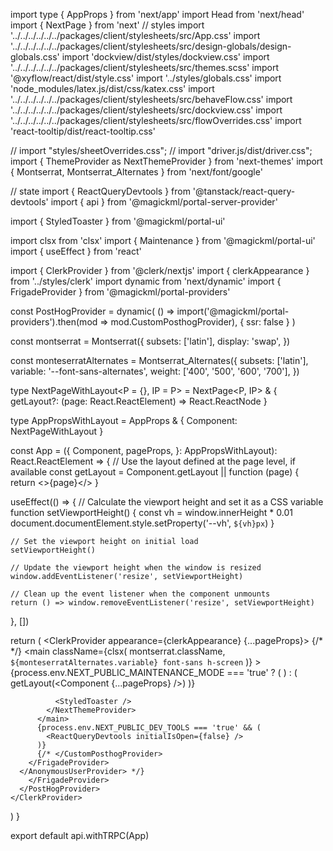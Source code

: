 import type { AppProps } from 'next/app'
import Head from 'next/head'
import { NextPage } from 'next'
// styles
import '../../../../../../packages/client/stylesheets/src/App.css'
import '../../../../../../packages/client/stylesheets/src/design-globals/design-globals.css'
import 'dockview/dist/styles/dockview.css'
import '../../../../../../packages/client/stylesheets/src/themes.scss'
import '@xyflow/react/dist/style.css'
import '../styles/globals.css'
import 'node_modules/latex.js/dist/css/katex.css'
import '../../../../../../packages/client/stylesheets/src/behaveFlow.css'
import '../../../../../../packages/client/stylesheets/src/dockview.css'
import '../../../../../../packages/client/stylesheets/src/flowOverrides.css'
import 'react-tooltip/dist/react-tooltip.css'

// import "styles/sheetOverrides.css";
// import "driver.js/dist/driver.css";
import { ThemeProvider as NextThemeProvider } from 'next-themes'
import { Montserrat, Montserrat_Alternates } from 'next/font/google'

// state
import { ReactQueryDevtools } from '@tanstack/react-query-devtools'
import { api } from '@magickml/portal-server-provider'

import { StyledToaster } from '@magickml/portal-ui'

import clsx from 'clsx'
import { Maintenance } from '@magickml/portal-ui'
import { useEffect } from 'react'

import { ClerkProvider } from '@clerk/nextjs'
import { clerkAppearance } from '../styles/clerk'
import dynamic from 'next/dynamic'
import { FrigadeProvider } from '@magickml/portal-providers'

const PostHogProvider = dynamic(
  () =>
    import('@magickml/portal-providers').then(mod => mod.CustomPosthogProvider),
  { ssr: false }
)

const montserrat = Montserrat({
  subsets: ['latin'],
  display: 'swap',
})

const monteserratAlternates = Montserrat_Alternates({
  subsets: ['latin'],
  variable: '--font-sans-alternates',
  weight: ['400', '500', '600', '700'],
})

type NextPageWithLayout<P = {}, IP = P> = NextPage<P, IP> & {
  getLayout?: (page: React.ReactElement) => React.ReactNode
}

type AppPropsWithLayout = AppProps & {
  Component: NextPageWithLayout
}

const App = ({
  Component,
  pageProps,
}: AppPropsWithLayout): React.ReactElement => {
  // Use the layout defined at the page level, if available
  const getLayout =
    Component.getLayout ||
    function (page) {
      return <>{page}</>
    }

  useEffect(() => {
    // Calculate the viewport height and set it as a CSS variable
    function setViewportHeight() {
      const vh = window.innerHeight * 0.01
      document.documentElement.style.setProperty('--vh', `${vh}px`)
    }

    // Set the viewport height on initial load
    setViewportHeight()

    // Update the viewport height when the window is resized
    window.addEventListener('resize', setViewportHeight)

    // Clean up the event listener when the component unmounts
    return () => window.removeEventListener('resize', setViewportHeight)
  }, [])

  return (
    <ClerkProvider appearance={clerkAppearance} {...pageProps}>
      {/* <AnonymousUserProvider>
        <FrigadeProvider>
          <CustomPosthogProvider> */}
      <PostHogProvider>
        <FrigadeProvider>
          <main
            className={clsx(
              montserrat.className,
              `${monteserratAlternates.variable} font-sans h-screen`
            )}
          >
            <NextThemeProvider attribute="class">
              {process.env.NEXT_PUBLIC_MAINTENANCE_MODE === 'true' ? (
                <Maintenance mode="cloud" />
              ) : (
                getLayout(<Component {...pageProps} />)
              )}

              <StyledToaster />
            </NextThemeProvider>
          </main>
          {process.env.NEXT_PUBLIC_DEV_TOOLS === 'true' && (
            <ReactQueryDevtools initialIsOpen={false} />
          )}
          {/* </CustomPosthogProvider>
        </FrigadeProvider>
      </AnonymousUserProvider> */}
        </FrigadeProvider>
      </PostHogProvider>
    </ClerkProvider>
  )
}

export default api.withTRPC(App)
